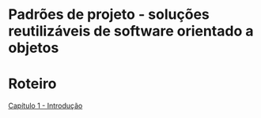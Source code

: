 # Padrões de projeto - soluções reutilizáveis de software orientado a objetos

# Roteiro

[Capítulo 1 - Introdução](./Padrões%20de%20projeto%20-%20soluções%20reutilizáveis%20de%20fb606b801e704cef8fd4939c4493ce8d/)